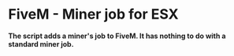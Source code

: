 # FiveM - Miner job for ESX

**The script adds a miner's job to FiveM. It has nothing to do with a standard miner job.**

